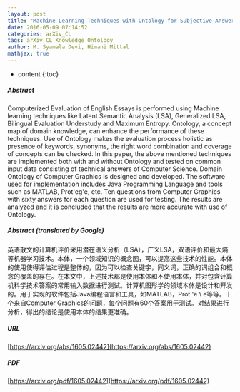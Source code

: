 ```yaml
---
layout: post
title: "Machine Learning Techniques with Ontology for Subjective Answer Evaluation"
date: 2016-05-09 07:14:52
categories: arXiv_CL
tags: arXiv_CL Knowledge Ontology
author: M. Syamala Devi, Himani Mittal
mathjax: true
---
```


* content
{:toc}

##### Abstract
Computerized Evaluation of English Essays is performed using Machine learning techniques like Latent Semantic Analysis (LSA), Generalized LSA, Bilingual Evaluation Understudy and Maximum Entropy. Ontology, a concept map of domain knowledge, can enhance the performance of these techniques. Use of Ontology makes the evaluation process holistic as presence of keywords, synonyms, the right word combination and coverage of concepts can be checked. In this paper, the above mentioned techniques are implemented both with and without Ontology and tested on common input data consisting of technical answers of Computer Science. Domain Ontology of Computer Graphics is designed and developed. The software used for implementation includes Java Programming Language and tools such as MATLAB, Prot\'eg\'e, etc. Ten questions from Computer Graphics with sixty answers for each question are used for testing. The results are analyzed and it is concluded that the results are more accurate with use of Ontology.

##### Abstract (translated by Google)
英语散文的计算机评价采用潜在语义分析（LSA），广义LSA，双语评价和最大熵等机器学习技术。本体，一个领域知识的概念图，可以提高这些技术的性能。本体的使用使得评估过程是整体的，因为可以检查关键字，同义词，正确的词组合和概念的覆盖的存在。在本文中，上述技术都是使用本体和不使用本体，并对包含计算机科学技术答案的常用输入数据进行测试。计算机图形学的领域本体是设计和开发的。用于实现的软件包括Java编程语言和工具，如MATLAB，Prot \'e \ e等等。十个来自Computer Graphics的问题，每个问题有60个答案用于测试。对结果进行分析，得出的结论是使用本体的结果更准确。

##### URL
[https://arxiv.org/abs/1605.02442](https://arxiv.org/abs/1605.02442)

##### PDF
[https://arxiv.org/pdf/1605.02442](https://arxiv.org/pdf/1605.02442)

